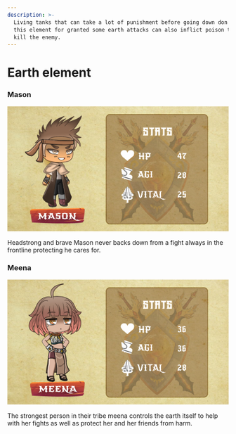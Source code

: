 ```yaml
---
description: >-
  Living tanks that can take a lot of punishment before going down don't take
  this element for granted some earth attacks can also inflict poison to slowly
  kill the enemy.
---
```


# Earth element

### Mason

![](../../../.gitbook/assets/character-stats-mason.png)

Headstrong and brave Mason never backs down from a fight always in the frontline protecting he cares for.



### Meena

![](../../../.gitbook/assets/character-stats-meena.png)

The strongest person in their tribe meena controls the earth itself to help with her fights as well as protect her and her friends from harm.
